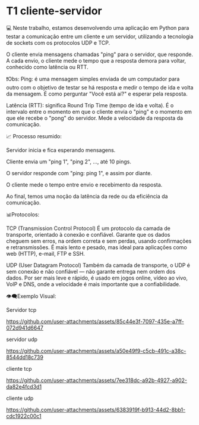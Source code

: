 # T1 cliente-servidor

💻 Neste trabalho, estamos desenvolvendo uma aplicação em Python para testar a comunicação entre um cliente e um servidor, utilizando a tecnologia de sockets com os protocolos UDP e TCP.

O cliente envia mensagens chamadas "ping" para o servidor, que responde. A cada envio, o cliente mede o tempo que a resposta demora para voltar, conhecido como latência ou RTT.

❗Obs:
Ping: é uma mensagem simples enviada de um computador para outro com o objetivo de testar se há resposta e medir o tempo de ida e volta da mensagem. É como perguntar "Você está aí?" e esperar pela resposta.

Latência (RTT): significa Round Trip Time (tempo de ida e volta). É o intervalo entre o momento em que o cliente envia o "ping" e o momento em que ele recebe o "pong" do servidor. Mede a velocidade da resposta da comunicação.

📈 Processo resumido:

Servidor inicia e fica esperando mensagens.

Cliente envia um "ping 1", "ping 2", ..., até 10 pings.

O servidor responde com "ping: ping 1", e assim por diante.

O cliente mede o tempo entre envio e recebimento da resposta.

Ao final, temos uma noção da latência da rede ou da eficiência da comunicação.

📊Protocolos:

TCP (Transmission Control Protocol)
É um protocolo da camada de transporte, orientado à conexão e confiável. Garante que os dados cheguem sem erros, na ordem correta e sem perdas, usando confirmações e retransmissões. É mais lento e pesado, mas ideal para aplicações como web (HTTP), e-mail, FTP e SSH.

UDP (User Datagram Protocol)
Também da camada de transporte, o UDP é sem conexão e não confiável — não garante entrega nem ordem dos dados. Por ser mais leve e rápido, é usado em jogos online, vídeo ao vivo, VoIP e DNS, onde a velocidade é mais importante que a confiabilidade.

👁️‍🗨️Exemplo Visual:

Servidor tcp

https://github.com/user-attachments/assets/85c44e3f-7097-435e-a7ff-072d941d6647

servidor udp

https://github.com/user-attachments/assets/a50e49f9-c5cb-491c-a38c-8544dd18c739

cliente tcp

https://github.com/user-attachments/assets/7ee318dc-a92b-4927-a902-da82e4fcd3d1

cliente udp

https://github.com/user-attachments/assets/6383919f-b913-44d2-8bb1-cdc1922c00c1


